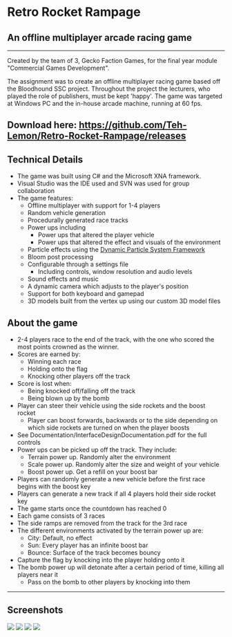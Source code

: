 # Retro Rocket Rampage
## An offline multiplayer arcade racing game
-----
Created by the team of 3, Gecko Faction Games, for the final year module "Commercial Games Development".

The assignment was to create an offline multiplayer racing game based off the Bloodhound SSC project. Throughout the project the lecturers, who played the role of publishers, must be kept 'happy'. The game was targeted at Windows PC and the in-house arcade machine, running at 60 fps.

Download here: https://github.com/Teh-Lemon/Retro-Rocket-Rampage/releases
-----
## Technical Details
* The game was built using C# and the Microsoft XNA framework.
* Visual Studio was the IDE used and SVN was used for group collaboration
* The game features:
  * Offline multiplayer with support for 1-4 players
  * Random vehicle generation
  * Procedurally generated race tracks
  * Power ups including
    * Power ups that altered the player vehicle
    * Power ups that altered the effect and visuals of the environment
  * Particle effects using the [Dynamic Particle System Framework](http://www.xnaparticles.com/)
  * Bloom post processing
  * Configurable through a settings file
    * Including controls, window resolution and audio levels
  * Sound effects and music
  * A dynamic camera which adjusts to the player's position
  * Support for both keyboard and gamepad
  * 3D models built from the vertex up using our custom 3D model files

## About the game
* 2-4 players race to the end of the track, with the one who scored the most points crowned as the winner.
* Scores are earned by:
  * Winning each race
  * Holding onto the flag
  * Knocking other players off the track
* Score is lost when:
  * Being knocked off/falling off the track
  * Being blown up by the bomb
* Player can steer their vehicle using the side rockets and the boost rocket
  * Player can boost forwards, backwards or to the side depending on which side rockets are turned on when the player boosts
* See Documentation/InterfaceDesignDocumentation.pdf for the full controls
* Power ups can be picked up off the track. They include:
  * Terrain power up. Randomly alter the environment
  * Scale power up. Randomly alter the size and weight of your vehicle
  * Boost power up. Get a refill on your boost bar
* Players can randomly generate a new vehicle before the first race begins with the boost key
* Players can generate a new track if all 4 players hold their side rocket key
* The game starts once the countdown has reached 0
* Each game consists of 3 races
* The side ramps are removed from the track for the 3rd race
* The different environments activated by the terrain power up are:
  * City: Default, no effect
  * Sun: Every player has an infinite boost bar
  * Bounce: Surface of the track becomes bouncy
* Capture the flag by knocking into the player holding onto it
* The bomb power up will detonate after a certain period of time, killing all players near it
  * Pass on the bomb to other players by knocking into them
-----
## Screenshots
![](https://dl.dropboxusercontent.com/u/15765996/Images/Retro%20Rocket%20Rampage/2015-05-02_23-15-54.png)
![](https://dl.dropboxusercontent.com/u/15765996/Images/Retro%20Rocket%20Rampage/2015-05-02_23-18-10.png)
![](https://dl.dropboxusercontent.com/u/15765996/Images/Retro%20Rocket%20Rampage/2015-05-02_23-15-21.png)
![](https://dl.dropboxusercontent.com/u/15765996/Images/Retro%20Rocket%20Rampage/IMAG1059.jpg)

  